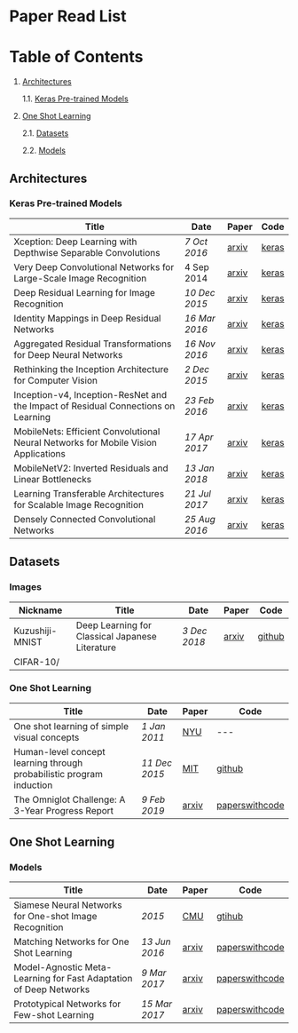 # Paper Read List

# Table of Contents
1. [Architectures](#architectures)
	
	1.1. [Keras Pre-trained Models](#keras-models)
	
2. [One Shot Learning](#one-shot)

	2.1. [Datasets](#one-shot-datasets)
	
	2.2. [Models](#one-shot-models)

## Architectures
### Keras Pre-trained Models
|Title|Date|Paper|Code|
|---|---|---|---|
|Xception: Deep Learning with Depthwise Separable Convolutions|_7 Oct 2016_|[arxiv](https://arxiv.org/abs/1610.02357)|[keras](https://keras.io/applications/#xception)|
|Very Deep Convolutional Networks for Large-Scale Image Recognition|4 Sep 2014|[arxiv](https://arxiv.org/abs/1409.1556)|[keras](https://keras.io/applications/#vgg16)|
|Deep Residual Learning for Image Recognition|_10 Dec 2015_|[arxiv](https://arxiv.org/abs/1512.03385)|[keras](https://keras.io/applications/#resnet)|
|Identity Mappings in Deep Residual Networks|_16 Mar 2016_|[arxiv](https://arxiv.org/abs/1603.05027)|[keras](https://keras.io/applications/#resnet)|
|Aggregated Residual Transformations for Deep Neural Networks|_16 Nov 2016_|[arxiv](https://arxiv.org/abs/1611.05431)|[keras](https://keras.io/applications/#resnet)|
|Rethinking the Inception Architecture for Computer Vision|_2 Dec 2015_|[arxiv](https://arxiv.org/abs/1512.00567)|[keras](https://keras.io/applications/#inceptionv3)|
|Inception-v4, Inception-ResNet and the Impact of Residual Connections on Learning|_23 Feb 2016_|[arxiv](https://arxiv.org/abs/1602.07261)|[keras](https://keras.io/applications/#inceptionresnetv2)|
|MobileNets: Efficient Convolutional Neural Networks for Mobile Vision Applications|_17 Apr 2017_|[arxiv](https://arxiv.org/abs/1704.04861)|[keras](https://keras.io/applications/#mobilenet)|
|MobileNetV2: Inverted Residuals and Linear Bottlenecks|_13 Jan 2018_|[arxiv](https://arxiv.org/abs/1801.04381)|[keras](https://keras.io/applications/#mobilenetv2)|
|Learning Transferable Architectures for Scalable Image Recognition|_21 Jul 2017_|[arxiv](https://arxiv.org/abs/1707.07012)|[keras](https://keras.io/applications/#densenet)|
|Densely Connected Convolutional Networks|_25 Aug 2016_|[arxiv](https://arxiv.org/pdf/1608.06993)|[keras](https://keras.io/applications/#nasnet)|



## Datasets

### Images
|Nickname|Title|Date|Paper|Code|
|---|---|---|---|---|
|Kuzushiji-MNIST|Deep Learning for Classical Japanese Literature|_3 Dec 2018_|[arxiv](https://arxiv.org/abs/1812.01718)|[github](https://github.com/rois-codh/kmnist)|
|CIFAR-10/|

### One Shot Learning

|Title|Date|Paper|Code|
|---|---|---|---|
|One shot learning of simple visual concepts|_1 Jan 2011_|[NYU](https://cims.nyu.edu/~brenden/LakeEtAl2011CogSci.pdf)|---|
|Human-level concept learning through probabilistic program induction|_11 Dec 2015_|[MIT](https://web.mit.edu/cocosci/Papers/Science-2015-Lake-1332-8.pdf)|[github](https://github.com/brendenlake/omniglot)|
|The Omniglot Challenge: A 3-Year Progress Report|_9 Feb 2019_|[arxiv](https://arxiv.org/pdf/1902.03477)|[paperswithcode](https://paperswithcode.com/paper/the-omniglot-challenge-a-3-year-progress)

## One Shot Learning
### Models
|Title|Date|Paper|Code|
|---|---|---|---|
|Siamese Neural Networks for One-shot Image Recognition|_2015_|[CMU](https://www.cs.cmu.edu/~rsalakhu/papers/oneshot1.pdf)|[gtihub](https://github.com/Goldesel23/Siamese-Networks-for-One-Shot-Learning)|
|Matching Networks for One Shot Learning|_13 Jun 2016_|[arxiv](https://arxiv.org/pdf/1606.04080) |  [paperswithcode](https://paperswithcode.com/paper/matching-networks-for-one-shot-learning) |
|Model-Agnostic Meta-Learning for Fast Adaptation of Deep Networks|_9 Mar 2017_|[arxiv](https://arxiv.org/pdf/1703.03400) |  [paperswithcode](https://paperswithcode.com/paper/model-agnostic-meta-learning-for-fast) |
|Prototypical Networks for Few-shot Learning|_15 Mar 2017_|[arxiv](https://arxiv.org/pdf/1703.05175) |  [paperswithcode](https://paperswithcode.com/paper/prototypical-networks-for-few-shot-learning) |
<!--stackedit_data:
eyJoaXN0b3J5IjpbNTE4MzM5NDE2LC0zOTAxMDkwNzMsNDYxMj
gyMzQ3LC01MDA0OTU5NDYsLTc0MTA3NTIxNywxNDI3NjI1NzM4
LC01MjY4MzQ4MTJdfQ==
-->